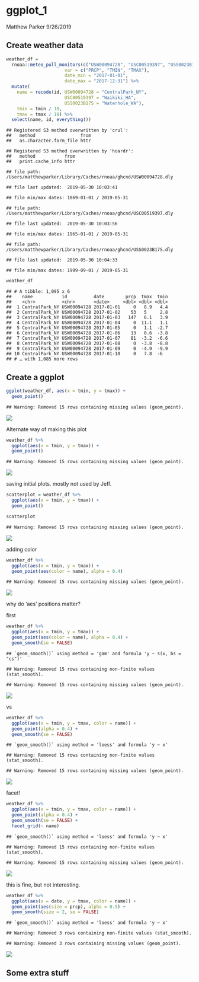 ggplot\_1
================
Matthew Parker
9/26/2019

## Create weather data

``` r
weather_df = 
  rnoaa::meteo_pull_monitors(c("USW00094728", "USC00519397", "USS0023B17S"),
                      var = c("PRCP", "TMIN", "TMAX"), 
                      date_min = "2017-01-01",
                      date_max = "2017-12-31") %>%
  mutate(
    name = recode(id, USW00094728 = "CentralPark_NY", 
                      USC00519397 = "Waikiki_HA",
                      USS0023B17S = "Waterhole_WA"),
    tmin = tmin / 10,
    tmax = tmax / 10) %>%
  select(name, id, everything())
```

    ## Registered S3 method overwritten by 'crul':
    ##   method                 from
    ##   as.character.form_file httr

    ## Registered S3 method overwritten by 'hoardr':
    ##   method           from
    ##   print.cache_info httr

    ## file path:          /Users/matthewparker/Library/Caches/rnoaa/ghcnd/USW00094728.dly

    ## file last updated:  2019-05-30 10:03:41

    ## file min/max dates: 1869-01-01 / 2019-05-31

    ## file path:          /Users/matthewparker/Library/Caches/rnoaa/ghcnd/USC00519397.dly

    ## file last updated:  2019-05-30 10:03:56

    ## file min/max dates: 1965-01-01 / 2019-05-31

    ## file path:          /Users/matthewparker/Library/Caches/rnoaa/ghcnd/USS0023B17S.dly

    ## file last updated:  2019-05-30 10:04:33

    ## file min/max dates: 1999-09-01 / 2019-05-31

``` r
weather_df
```

    ## # A tibble: 1,095 x 6
    ##    name           id          date        prcp  tmax  tmin
    ##    <chr>          <chr>       <date>     <dbl> <dbl> <dbl>
    ##  1 CentralPark_NY USW00094728 2017-01-01     0   8.9   4.4
    ##  2 CentralPark_NY USW00094728 2017-01-02    53   5     2.8
    ##  3 CentralPark_NY USW00094728 2017-01-03   147   6.1   3.9
    ##  4 CentralPark_NY USW00094728 2017-01-04     0  11.1   1.1
    ##  5 CentralPark_NY USW00094728 2017-01-05     0   1.1  -2.7
    ##  6 CentralPark_NY USW00094728 2017-01-06    13   0.6  -3.8
    ##  7 CentralPark_NY USW00094728 2017-01-07    81  -3.2  -6.6
    ##  8 CentralPark_NY USW00094728 2017-01-08     0  -3.8  -8.8
    ##  9 CentralPark_NY USW00094728 2017-01-09     0  -4.9  -9.9
    ## 10 CentralPark_NY USW00094728 2017-01-10     0   7.8  -6  
    ## # … with 1,085 more rows

## Create a ggplot

``` r
ggplot(weather_df, aes(x = tmin, y = tmax)) + 
  geom_point()
```

    ## Warning: Removed 15 rows containing missing values (geom_point).

![](ggplot_1_files/figure-gfm/unnamed-chunk-2-1.png)<!-- -->

Alternate way of making this plot

``` r
weather_df %>%
  ggplot(aes(x = tmin, y = tmax)) + 
  geom_point()
```

    ## Warning: Removed 15 rows containing missing values (geom_point).

![](ggplot_1_files/figure-gfm/unnamed-chunk-3-1.png)<!-- -->

saving initial plots. mostly not used by Jeff.

``` r
scatterplot = weather_df %>%
  ggplot(aes(x = tmin, y = tmax)) + 
  geom_point()

scatterplot
```

    ## Warning: Removed 15 rows containing missing values (geom_point).

![](ggplot_1_files/figure-gfm/unnamed-chunk-4-1.png)<!-- -->

adding color

``` r
weather_df %>%
  ggplot(aes(x = tmin, y = tmax)) + 
  geom_point(aes(color = name), alpha = 0.4)
```

    ## Warning: Removed 15 rows containing missing values (geom_point).

![](ggplot_1_files/figure-gfm/unnamed-chunk-5-1.png)<!-- -->

why do ‘aes’ positions matter?

first

``` r
weather_df %>%
  ggplot(aes(x = tmin, y = tmax)) + 
  geom_point(aes(color = name), alpha = 0.4) + 
  geom_smooth(se = FALSE)
```

    ## `geom_smooth()` using method = 'gam' and formula 'y ~ s(x, bs = "cs")'

    ## Warning: Removed 15 rows containing non-finite values (stat_smooth).

    ## Warning: Removed 15 rows containing missing values (geom_point).

![](ggplot_1_files/figure-gfm/unnamed-chunk-6-1.png)<!-- -->

vs

``` r
weather_df %>%
  ggplot(aes(x = tmin, y = tmax, color = name)) + 
  geom_point(alpha = 0.4) + 
  geom_smooth(se = FALSE)
```

    ## `geom_smooth()` using method = 'loess' and formula 'y ~ x'

    ## Warning: Removed 15 rows containing non-finite values (stat_smooth).

    ## Warning: Removed 15 rows containing missing values (geom_point).

![](ggplot_1_files/figure-gfm/unnamed-chunk-7-1.png)<!-- -->

facet\!

``` r
weather_df %>%
  ggplot(aes(x = tmin, y = tmax, color = name)) + 
  geom_point(alpha = 0.4) + 
  geom_smooth(se = FALSE) + 
  facet_grid(~ name)
```

    ## `geom_smooth()` using method = 'loess' and formula 'y ~ x'

    ## Warning: Removed 15 rows containing non-finite values (stat_smooth).

    ## Warning: Removed 15 rows containing missing values (geom_point).

![](ggplot_1_files/figure-gfm/unnamed-chunk-8-1.png)<!-- -->

this is fine, but not interesting.

``` r
weather_df %>% 
  ggplot(aes(x = date, y = tmax, color = name)) + 
  geom_point(aes(size = prcp), alpha = 0.5) + 
  geom_smooth(size = 2, se = FALSE)
```

    ## `geom_smooth()` using method = 'loess' and formula 'y ~ x'

    ## Warning: Removed 3 rows containing non-finite values (stat_smooth).

    ## Warning: Removed 3 rows containing missing values (geom_point).

![](ggplot_1_files/figure-gfm/unnamed-chunk-9-1.png)<!-- -->

## Some extra stuff
